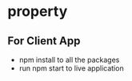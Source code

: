 # property
## For Client App
* npm install to all the packages 
* run npm start to live application

